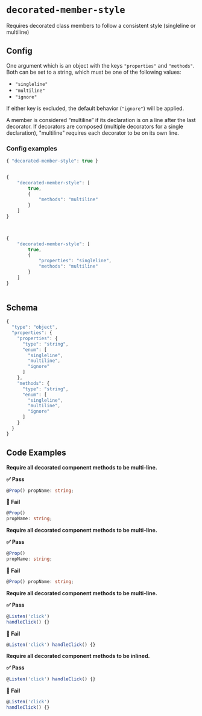 
# `decorated-member-style`

Requires decorated class members to follow a consistent style (singleline or multiline)

## Config

One argument which is an object with the keys `"properties"` and `"methods"`. Both can be set to a string, which must be one of the following values:
- `"singleline"`
- `"multiline"`
- `"ignore"`

If either key is excluded, the default behavior (`"ignore"`) will be applied.

A member is considered “multiline” if its declaration is on a line after the last decorator. If decorators are composed (multiple decorators for a single declaration), "multiline" requires each decorator to be on its own line.
        

### Config examples
```ts
{ "decorated-member-style": true }
```
```ts

{
    "decorated-member-style": [
        true, 
        {
            "methods": "multiline"
        }
    ]
}
            
```
```ts

{ 
    "decorated-member-style": [
        true, 
        {
            "properties": "singleline",
            "methods": "multiline"
        }
    ]
}
            
```

## Schema
```ts
{
  "type": "object",
  "properties": {
    "properties": {
      "type": "string",
      "enum": [
        "singleline",
        "multiline",
        "ignore"
      ]
    },
    "methods": {
      "type": "string",
      "enum": [
        "singleline",
        "multiline",
        "ignore"
      ]
    }
  }
}
```

## Code Examples
**Require all decorated component methods to be multi-line.**

**✅ Pass**
```ts
@Prop() propName: string;
```

**🚫 Fail**
```ts
@Prop()
propName: string;
```
**Require all decorated component methods to be multi-line.**

**✅ Pass**
```ts
@Prop()
propName: string;
```

**🚫 Fail**
```ts
@Prop() propName: string;
```
**Require all decorated component methods to be multi-line.**

**✅ Pass**
```ts
@Listen('click')
handleClick() {}
```

**🚫 Fail**
```ts
@Listen('click') handleClick() {}
```
**Require all decorated component methods to be inlined.**

**✅ Pass**
```ts
@Listen('click') handleClick() {}
```

**🚫 Fail**
```ts
@Listen('click')
handleClick() {}
```